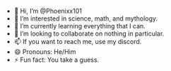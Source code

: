 - 👋 Hi, I’m @Phoenixx101
- 👀 I’m interested in science, math, and mythology.
- 🌱 I’m currently learning everything that I can.
- 💞️ I’m looking to collaborate on nothing in particular.
- 📫 If you want to reach me, use my discord.
- 😄 Pronouns: He/Him
- ⚡ Fun fact: You take a guess.

<!---
Phoenixx101/Phoenixx101 is a ✨ special ✨ repository because its `README.md` (this file) appears on your GitHub profile.
You can click the Preview link to take a look at your changes.
--->
